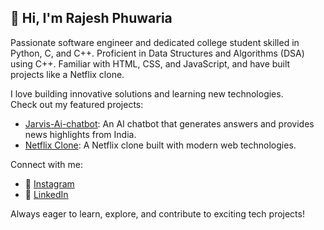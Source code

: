 ## 👋 Hi, I'm Rajesh Phuwaria

Passionate software engineer and dedicated college student skilled in Python, C, and C++. Proficient in Data Structures and Algorithms (DSA) using C++. Familiar with HTML, CSS, and JavaScript, and have built projects like a Netflix clone.

I love building innovative solutions and learning new technologies.  
Check out my featured projects:  
- [Jarvis-Ai-chatbot](https://github.com/RajeshPhuwaria/Jarvis-Ai-chatbot): An AI chatbot that generates answers and provides news highlights from India.
- [Netflix Clone](https://github.com/RajeshPhuwaria/reactVite_projects): A Netflix clone built with modern web technologies.

Connect with me:  
- 📸 [Instagram](https://instagram.com/rajesh_2006)
- 💼 [LinkedIn](https://www.linkedin.com/in/rajesh-phulwaria)

Always eager to learn, explore, and contribute to exciting tech projects!
